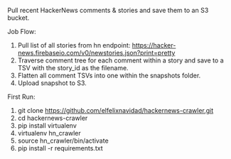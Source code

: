 Pull recent HackerNews comments & stories and save them to an S3 bucket.

Job Flow:
1. Pull list of all stories from hn endpoint: https://hacker-news.firebaseio.com/v0/newstories.json?print=pretty
2. Traverse comment tree for each comment within a story and save to a TSV with the story_id as the filename.
3. Flatten all comment TSVs into one within the snapshots folder.
4. Upload snapshot to S3.

First Run:
1. git clone https://github.com/elfelixnavidad/hackernews-crawler.git
2. cd hackernews-crawler
3. pip install virtualenv
4. virtualenv hn_crawler
5. source hn_crawler/bin/activate
6. pip install -r requirements.txt

